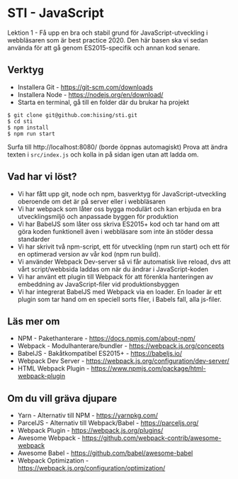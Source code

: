 # STI - JavaScript

Lektion 1 - Få upp en bra och stabil grund för JavaScript-utveckling i webbläsaren som är best practice 2020. Den här basen ska vi sedan använda för att gå genom ES2015-specifik och annan kod senare.

## Verktyg

- Installera Git - https://git-scm.com/downloads
- Installera Node - https://nodejs.org/en/download/
- Starta en terminal, gå till en folder där du brukar ha projekt
 
```
$ git clone git@github.com:hising/sti.git
$ cd sti
$ npm install
$ npm run start
```

Surfa till http://localhost:8080/ (borde öppnas automagiskt)
Prova att ändra texten i `src/index.js` och kolla in på sidan igen utan att ladda om.

## Vad har vi löst?

- Vi har fått upp git, node och npm, basverktyg för JavaScript-utveckling oberoende om det är på server eller i webbläsaren
- Vi har webpack som låter oss bygga modulärt och kan erbjuda en bra utvecklingsmiljö och anpassade byggen för produktion
- Vi har BabelJS som låter oss skriva ES2015+ kod och tar hand om att göra koden funktionell även i webbläsare som inte än stöder dessa standarder
- Vi har skrivit två npm-script, ett för utveckling (npm run start) och ett för en optimerad version av vår kod (npm run build).
- Vi använder Webpack Dev-server så vi får automatisk live reload, dvs att vårt script/webbsida laddas om när du ändrar i JavaScript-koden
- Vi har använt ett plugin till Webpack för att förenkla hanteringen av embeddning av JavaScript-filer vid produktionsbyggen
- Vi har integrerat BabelJS med Webpack via en loader. En loader är ett plugin som tar hand om en speciell sorts filer, i Babels fall, alla js-filer.

## Läs mer om

- NPM - Pakethanterare - https://docs.npmjs.com/about-npm/
- Webpack - Modulhanterare/bundler - https://webpack.js.org/concepts
- BabelJS - Bakåtkompatibel ES2015+ - https://babeljs.io/
- Webpack Dev Server - https://webpack.js.org/configuration/dev-server/
- HTML Webpack Plugin - https://www.npmjs.com/package/html-webpack-plugin


## Om du vill gräva djupare

- Yarn - Alternativ till NPM - https://yarnpkg.com/
- ParcelJS - Alternativ till Webpack/Babel - https://parceljs.org/
- Webpack Plugin - https://webpack.js.org/plugins/
- Awesome Webpack - https://github.com/webpack-contrib/awesome-webpack
- Awesome Babel - https://github.com/babel/awesome-babel
- Webpack Optimization - https://webpack.js.org/configuration/optimization/
